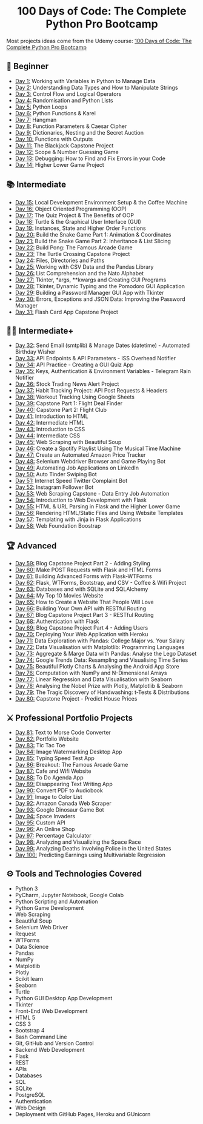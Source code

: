 <h1 align="center">100 Days of Code: The Complete Python Pro Bootcamp
</h1>


Most projects ideas come from the Udemy course: [100 Days of Code: The Complete Python Pro Bootcamp](https://www.udemy.com/course/100-days-of-code/)


## 🔰 Beginner 
- [Day 1:](https://github.com/Rekklessss/100-days-of-code-python/tree/main/day01) Working with Variables in Python to Manage Data
- [Day 2:](https://github.com/Rekklessss/100-days-of-code-python/tree/main/day02) Understanding Data Types and How to Manipulate Strings
- [Day 3:](https://github.com/Rekklessss/100-days-of-code-python/tree/main/day03) Control Flow and Logical Operators
- [Day 4:](https://github.com/Rekklessss/100-days-of-code-python/tree/main/day04) Randomisation and Python Lists
- [Day 5:](https://github.com/Rekklessss/100-days-of-code-python/tree/main/day05) Python Loops
- [Day 6:](https://github.com/Rekklessss/100-days-of-code-python/tree/main/day06) Python Functions & Karel
- [Day 7:](https://github.com/Rekklessss/100-days-of-code-python/tree/main/day07) Hangman
- [Day 8:](https://github.com/Rekklessss/100-days-of-code-python/tree/main/day08) Function Parameters & Caesar Cipher
- [Day 9:](https://github.com/Rekklessss/100-days-of-code-python/tree/main/day09) Dictionaries, Nesting and the Secret Auction
- [Day 10:](https://github.com/Rekklessss/100-days-of-code-python/tree/main/day10) Functions with Outputs
- [Day 11:](https://github.com/Rekklessss/100-days-of-code-python/tree/main/day11) The Blackjack Capstone Project
- [Day 12:](https://github.com/Rekklessss/100-days-of-code-python/tree/main/day12) Scope & Number Guessing Game
- [Day 13:](https://github.com/Rekklessss/100-days-of-code-python/tree/main/day13) Debugging: How to Find and Fix Errors in your Code
- [Day 14:](https://github.com/Rekklessss/100-days-of-code-python/tree/main/day14) Higher Lower Game Project

## 📚 Intermediate
- [Day 15:](https://github.com/Rekklessss/100-days-of-code-python/tree/main/day15) Local Development Environment Setup & the Coffee Machine
- [Day 16:](https://github.com/Rekklessss/100-days-of-code-python/tree/main/day16) Object Oriented Programming (OOP)
- [Day 17:](https://github.com/Rekklessss/100-days-of-code-python/tree/main/day17) The Quiz Project & The Benefits of OOP
- [Day 18:](https://github.com/Rekklessss/100-days-of-code-python/tree/main/day18) Turtle & the Graphical User Interface (GUI)
- [Day 19:](https://github.com/Rekklessss/100-days-of-code-python/tree/main/day19) Instances, State and Higher Order Functions
- [Day 20:](https://github.com/Rekklessss/100-days-of-code-python/tree/main/day20) Build the Snake Game Part 1: Animation & Coordinates
- [Day 21:](https://github.com/Rekklessss/100-days-of-code-python/tree/main/day21) Build the Snake Game Part 2: Inheritance & List Slicing
- [Day 22:](https://github.com/Rekklessss/100-days-of-code-python/tree/main/day22) Build Pong: The Famous Arcade Game
- [Day 23:](https://github.com/Rekklessss/100-days-of-code-python/tree/main/day23) The Turtle Crossing Capstone Project
- [Day 24:](https://github.com/Rekklessss/100-days-of-code-python/tree/main/day24) Files, Directories and Paths
- [Day 25:](https://github.com/Rekklessss/100-days-of-code-python/tree/main/day25) Working with CSV Data and the Pandas Library
- [Day 26:](https://github.com/Rekklessss/100-days-of-code-python/tree/main/day26) List Comprehension and the Nato Alphabet
- [Day 27:](https://github.com/Rekklessss/100-days-of-code-python/tree/main/day27) Tkinter, *args, **kwargs and Creating GUI Programs
- [Day 28:](https://github.com/Rekklessss/100-days-of-code-python/tree/main/day28) Tkinter, Dynamic Typing and the Pomodoro GUI Application
- [Day 29:](https://github.com/Rekklessss/100-days-of-code-python/tree/main/day29) Building a Password Manager GUI App with Tkinter
- [Day 30:](https://github.com/Rekklessss/100-days-of-code-python/tree/main/day30) Errors, Exceptions and JSON Data: Improving the Password Manager
- [Day 31:](https://github.com/Rekklessss/100-days-of-code-python/tree/main/day31) Flash Card App Capstone Project

## 👨‍💻 Intermediate+
- [Day 32:](https://github.com/Rekklessss/100-days-of-code-python/tree/main/day32) Send Email (smtplib) & Manage Dates (datetime) - Automated Birthday Wisher
- [Day 33:](https://github.com/Rekklessss/100-days-of-code-python/tree/main/day33) API Endpoints & API Parameters - ISS Overhead Notifier
- [Day 34:](https://github.com/Rekklessss/100-days-of-code-python/tree/main/day34) API Practice - Creating a GUI Quiz App
- [Day 35:](https://github.com/Rekklessss/100-days-of-code-python/tree/main/day35) Keys, Authentication & Environment Variables - Telegram Rain Notifier
- [Day 36:](https://github.com/Rekklessss/100-days-of-code-python/tree/main/day36) Stock Trading News Alert Project
- [Day 37:](https://github.com/Rekklessss/100-days-of-code-python/tree/main/day37) Habit Tracking Project: API Post Requests & Headers
- [Day 38:](https://github.com/Rekklessss/100-days-of-code-python/tree/main/day38) Workout Tracking Using Google Sheets
- [Day 39:](https://github.com/Rekklessss/100-days-of-code-python/tree/main/day39) Capstone Part 1: Flight Deal Finder
- [Day 40:](https://github.com/Rekklessss/100-days-of-code-python/tree/main/day40) Capstone Part 2: Flight Club
- [Day 41:](https://github.com/Rekklessss/100-days-of-code-python/tree/main/day41) Introduction to HTML
- [Day 42:](https://github.com/Rekklessss/100-days-of-code-python/tree/main/day42) Intermediate HTML
- [Day 43:](https://github.com/Rekklessss/100-days-of-code-python/tree/main/day43) Introduction to CSS
- [Day 44:](https://github.com/Rekklessss/100-days-of-code-python/tree/main/day44) Intermediate CSS
- [Day 45:](https://github.com/Rekklessss/100-days-of-code-python/tree/main/day45) Web Scraping with Beautiful Soup
- [Day 46:](https://github.com/Rekklessss/100-days-of-code-python/tree/main/day46) Create a Spotify Playlist Using The Musical Time Machine
- [Day 47:](https://github.com/Rekklessss/100-days-of-code-python/tree/main/day47) Create an Automated Amazon Price Tracker
- [Day 48:](https://github.com/Rekklessss/100-days-of-code-python/tree/main/day48) Selenium Webdriver Browser and Game Playing Bot
- [Day 49:](https://github.com/Rekklessss/100-days-of-code-python/tree/main/day49) Automating Job Applications on LinkedIn
- [Day 50:](https://github.com/Rekklessss/100-days-of-code-python/tree/main/day50) Auto Tinder Swiping Bot
- [Day 51:](https://github.com/Rekklessss/100-days-of-code-python/tree/main/day51) Internet Speed Twitter Complaint Bot
- [Day 52:](https://github.com/Rekklessss/100-days-of-code-python/tree/main/day52) Instagram Follower Bot
- [Day 53:](https://github.com/Rekklessss/100-days-of-code-python/tree/main/day53) Web Scraping Capstone - Data Entry Job Automation
- [Day 54:](https://github.com/Rekklessss/100-days-of-code-python/tree/main/day54) Introduction to Web Development with Flask
- [Day 55:](https://github.com/Rekklessss/100-days-of-code-python/tree/main/day55) HTML & URL Parsing in Flask and the Higher Lower Game
- [Day 56:](https://github.com/Rekklessss/100-days-of-code-python/tree/main/day56) Rendering HTML/Static Files and Using Website Templates
- [Day 57:](https://github.com/Rekklessss/100-days-of-code-python/tree/main/day57) Templating with Jinja in Flask Applications
- [Day 58:](https://github.com/Rekklessss/100-days-of-code-python/tree/main/day58) Web Foundation Boostrap

## 🏆 Advanced
- [Day 59:](https://github.com/Rekklessss/100-days-of-code-python/tree/main/day59) Blog Capstone Project Part 2 - Adding Styling
- [Day 60:](https://github.com/Rekklessss/100-days-of-code-python/tree/main/day60) Make POST Requests with Flask and HTML Forms
- [Day 61:](https://github.com/Rekklessss/100-days-of-code-python/tree/main/day61) Building Advanced Forms with Flask-WTForms
- [Day 62:](https://github.com/Rekklessss/100-days-of-code-python/tree/main/day62) Flask, WTForms, Bootstrap, and CSV - Coffee & Wifi Project
- [Day 63:](https://github.com/Rekklessss/100-days-of-code-python/tree/main/day63) Databases and with SQLite and SQLAlchemy
- [Day 64:](https://github.com/Rekklessss/100-days-of-code-python/tree/main/day64) My Top 10 Movies Website
- [Day 65:](https://github.com/Rekklessss/100-days-of-code-python/tree/main/day65) How to Create a Website That People Will Love
- [Day 66:](https://github.com/Rekklessss/100-days-of-code-python/tree/main/day66) Building Your Own API with RESTful Routing
- [Day 67:](https://github.com/Rekklessss/100-days-of-code-python/tree/main/day67) Blog Capstone Project Part 3 - RESTful Routing
- [Day 68:](https://github.com/Rekklessss/100-days-of-code-python/tree/main/day68) Authentication with Flask
- [Day 69:](https://github.com/Rekklessss/100-days-of-code-python/tree/main/day69) Blog Capstone Project Part 4 - Adding Users
- [Day 70:](https://github.com/Rekklessss/100-days-of-code-python/tree/main/day70) Deploying Your Web Application with Heroku
- [Day 71:](https://github.com/Rekklessss/100-days-of-code-python/tree/main/day71) Data Exploration with Pandas: College Major vs. Your Salary
- [Day 72:](https://github.com/Rekklessss/100-days-of-code-python/tree/main/day72) Data Visualisation with Matplotlib: Programming Languages
- [Day 73:](https://github.com/Rekklessss/100-days-of-code-python/tree/main/day73) Aggregate & Marge Data with Pandas: Analyse the Lego Dataset
- [Day 74:](https://github.com/Rekklessss/100-days-of-code-python/tree/main/day74) Google Trends Data: Resampling and Visualising Time Series
- [Day 75:](https://github.com/Rekklessss/100-days-of-code-python/tree/main/day75) Beautiful Plotly Charts & Analysing the Android App Store
- [Day 76:](https://github.com/Rekklessss/100-days-of-code-python/tree/main/day76) Computation with NumPy and N-Dimensional Arrays
- [Day 77:](https://github.com/Rekklessss/100-days-of-code-python/tree/main/day77) Linear Regression and Data Visualisation with Seaborn
- [Day 78:](https://github.com/Rekklessss/100-days-of-code-python/tree/main/day78) Analysing the Nobel Prize with Plotly, Matplotlib & Seaborn
- [Day 79:](https://github.com/Rekklessss/100-days-of-code-python/tree/main/day79) The Tragic Discovery of Handwashing: t-Tests & Distributions
- [Day 80:](https://github.com/Rekklessss/100-days-of-code-python/tree/main/day80) Capstone Project - Predict House Prices

## ⚔ Professional Portfolio Projects
- [Day 81:](https://github.com/Rekklessss/100-days-of-code-python/tree/main/day81) Text to Morse Code Converter
- [Day 82:](https://github.com/Rekklessss/100-days-of-code-python/tree/main/day82) Portfolio Website
- [Day 83:](https://github.com/Rekklessss/100-days-of-code-python/tree/main/day83) Tic Tac Toe
- [Day 84:](https://github.com/Rekklessss/100-days-of-code-python/tree/main/day84) Image Watermarking Desktop App
- [Day 85:](https://github.com/Rekklessss/100-days-of-code-python/tree/main/day85) Typing Speed Test App
- [Day 86:](https://github.com/Rekklessss/100-days-of-code-python/tree/main/day86) Breakout: The Famous Arcade Game
- [Day 87:](https://github.com/Rekklessss/100-days-of-code-python/tree/main/day87) Cafe and Wifi Website
- [Day 88:](https://github.com/Rekklessss/100-days-of-code-python/tree/main/day88) To Do Agenda App
- [Day 89:](https://github.com/Rekklessss/100-days-of-code-python/tree/main/day89) Disappearing Text Writing App
- [Day 90:](https://github.com/Rekklessss/100-days-of-code-python/tree/main/day90) Convert PDF to Audiobook
- [Day 91:](https://github.com/Rekklessss/100-days-of-code-python/tree/main/day91) Image to Color List
- [Day 92:](https://github.com/Rekklessss/100-days-of-code-python/tree/main/day92) Amazon Canada Web Scraper
- [Day 93:](https://github.com/Rekklessss/100-days-of-code-python/tree/main/day93) Google Dinosaur Game Bot
- [Day 94:](https://github.com/Rekklessss/100-days-of-code-python/tree/main/day94) Space Invaders
- [Day 95:](https://github.com/Rekklessss/100-days-of-code-python/tree/main/day95) Custom API
- [Day 96:](https://github.com/Rekklessss/100-days-of-code-python/tree/main/day96) An Online Shop
- [Day 97:](https://github.com/Rekklessss/100-days-of-code-python/tree/main/day97) Percentage Calculator
- [Day 98:](https://github.com/Rekklessss/100-days-of-code-python/tree/main/day98) Analyzing and Visualizing the Space Race
- [Day 99:](https://github.com/Rekklessss/100-days-of-code-python/tree/main/day99) Analyzing Deaths Involving Police in the United States
- [Day 100:](https://github.com/Rekklessss/100-days-of-code-python/tree/main/day100) Predicting Earnings using Multivariable Regression

## ⚙ Tools and Technologies Covered
- Python 3
- PyCharm, Jupyter Notebook, Google Colab
- Python Scripting and Automation
- Python Game Development
- Web Scraping
- Beautiful Soup
- Selenium Web Driver
- Request
- WTForms
- Data Science
- Pandas
- NumPy
- Matplotlib
- Plotly
- Scikit learn
- Seaborn
- Turtle
- Python GUI Desktop App Development
- Tkinter
- Front-End Web Development
- HTML 5
- CSS 3
- Bootstrap 4
- Bash Command Line
- Git, GitHub and Version Control
- Backend Web Development
- Flask
- REST
- APIs
- Databases
- SQL
- SQLite
- PostgreSQL
- Authentication
- Web Design
- Deployment with GitHub Pages, Heroku and GUnicorn
